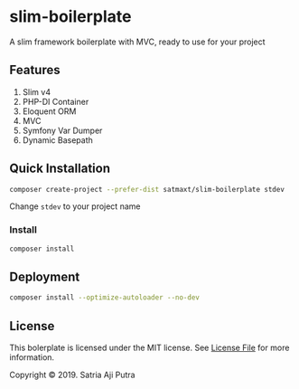 # slim-boilerplate
A slim framework boilerplate with MVC, ready to use for your project

## Features
1. Slim v4
2. PHP-DI Container
3. Eloquent ORM
4. MVC
5. Symfony Var Dumper
6. Dynamic Basepath

## Quick Installation
```bash
composer create-project --prefer-dist satmaxt/slim-boilerplate stdev
```

Change ``stdev`` to your project name

### Install 
```bash
composer install
```

## Deployment
```bash
composer install --optimize-autoloader --no-dev
```

## License
This bolerplate is licensed under the MIT license. See [License File](LICENSE) for more information.

Copyright &copy; 2019. Satria Aji Putra